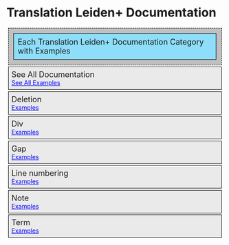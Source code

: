 <h1>
Translation Leiden+ Documentation
</h1>
<!--?xml version='1.0' encoding='utf-8' ?-->



<style type="text/css">
.intro {
  margin: 0.25em;
  padding: 0.5em;
  padding-left: 0.5em;
  border: 1px solid black;
  font-size: large;
  background-color: #8edefa; }

.category {
  margin: 0.25em;
  padding: 0.5em;
  padding-left: 0.5em;
  border: 1px solid black;
  text-align: left;
  background-color: #eaeaea; }

.category_display {
  font-size: large;
  background-color: #eaeaea; }

.toggle_button a {
  text-decoration: underline;
  cursor: pointer;
  color: blue; }

.examples {
  margin: 0.25em;
  padding: 0.5em;
  padding-left: 0.5em;
  border: 1px solid black;
  background-color: white; }
  .examples .description {
    padding-left: 1em;
    padding-right: 1em;
    background-color: #005daa;
    color: white;
    font-weight: bold;
    float: left; }
  .examples .preview {
    padding-left: 1em;
    float: left; }
  .examples .note {
    padding-left: 1em;
    padding-bottom: 1em;
    float: left; }
  .examples .sep {
    color: #970000;
    font-weight: bold;
    font-style: oblique;
    padding-left: 1em;
    float: left; }
  .examples .leiden, .examples .filename {
    padding-left: 3.75em;
    float: left; }
  .examples .xml {
    padding-left: 2.75em;
    float: left; }
  .examples hr {
    clear: both;
    display: block;
    visibility: hidden; }

#key {
  margin: 0.25em;
  padding: 0.5em;
  padding-left: 0.5em;
  border: 1px solid black;
  border: 1px dashed black;
  background-color: silver; }
</style>
<script type="text/javascript">
  //<![CDATA[
    function toggle_div(obj) {
      var el = document.getElementById(obj);
      if ( el.style.display != "none" ) {
        el.style.display = 'none';
      }
      else {
        el.style.display = '';
      }
    }
  //]]>
</script>


<div id="key">
<div class="intro">
Each Translation Leiden+ Documentation Category with Examples
</div>
</div>
<div class="category" id="all" style="display:;">
<div class="category_display">
See All Documentation
</div>
<div class="toggle_button">
<a onclick="toggle_div(&#39;all-examples&#39;);">
See All Examples
</a>
</div>
</div>
<div class="examples" id="all-examples" style="display:none;">
<div class="description">
Deletion
</div>
<hr>
<div class="sep">
To get this PN preview:
</div>
<div class="preview">
〚eight drachmas, = 8 drachmas,〛
</div>
<hr>
<div class="sep">
Use this Leiden+:
</div>
<div class="leiden">
〚eight drachmas, = 8 drachmas,〛
</div>
<hr>
<div class="sep">
To create this XML:
</div>
<div class="xml">
&lt;del&gt;eight drachmas, = 8 drachmas,&lt;/del&gt;
</div>
<hr>
<div class="sep">
Example PN Link:
</div>
<div class="filename">
<a onclick="window.open(this.href);return false;">

</a>
</div>
<hr>
<div class="note">
To indicate translation of text, which was deleted in the original, use double square brackets: 〚...〛.
</div>
<hr>
<div class="description">
translation with div - simple
</div>
<hr>
<div class="sep">
To get this PN preview:
</div>
<div class="preview">
Recto
</div>
<hr>
<div class="sep">
Use this Leiden+:
</div>
<div class="leiden">
&lt;T=.en&lt;D=.r &lt;=text=&gt;=D&gt;=T&gt;
</div>
<hr>
<div class="sep">
To create this XML:
</div>
<div class="xml">
&lt;div xml:lang="en" type="translation" xml:space="preserve"&gt;&lt;div n="r" type="textpart"&gt;&lt;p&gt;text&lt;/p&gt;&lt;/div&gt;&lt;/div&gt;
</div>
<hr>
<div class="sep">
Example PN Link:
</div>
<div class="filename">
<a onclick="window.open(this.href);return false;">

</a>
</div>
<hr>
<div class="note">
Take care to enter your translation in the correct div. When entering a translation of an existing Greek text, SoSOL creates the divs for users. So if there is both a recto and a verso (or similar divisions such as columns), the translation windows already provides the appropriate subdivisions of the text.
</div>
<hr>
<div class="description">
gap lost unknown characters
</div>
<hr>
<div class="sep">
To get this PN preview:
</div>
<div class="preview">
[...]
</div>
<hr>
<div class="sep">
Use this Leiden+:
</div>
<div class="leiden">
[...]
</div>
<hr>
<div class="sep">
To create this XML:
</div>
<div class="xml">
&lt;gap reason='lost' extent='unknown' unit='character'/&gt;
</div>
<hr>
<div class="sep">
Example PN Link:
</div>
<div class="filename">
<a onclick="window.open(this.href);return false;">

</a>
</div>
<hr>
<div class="note">
Lacuna on papyrus. Use of square brackets to indicate partially missing words (e.g. part[ially]) is strongly discouraged.
</div>
<hr>
<div class="description">
gap illegible unknown characters
</div>
<hr>
<div class="sep">
To get this PN preview:
</div>
<div class="preview">
...
</div>
<hr>
<div class="sep">
Use this Leiden+:
</div>
<div class="leiden">
...
</div>
<hr>
<div class="sep">
To create this XML:
</div>
<div class="xml">
&lt;gap reason='illegible' extent='unknown' unit='character'/&gt;
</div>
<hr>
<div class="sep">
Example PN Link:
</div>
<div class="filename">
<a onclick="window.open(this.href);return false;">

</a>
</div>
<hr>
<div class="note">
Three dots indicate a break in the translation. Reasons include: untranslatable words or parts of words, presence of mere vestiges, or considerable repetition in the text such that it is not worth full translation.
</div>
<hr>
<div class="description">
milestone line
</div>
<hr>
<div class="sep">
To get this PN preview:
</div>
<div class="preview">
Raised line number
</div>
<hr>
<div class="sep">
Use this Leiden+:
</div>
<div class="leiden">
((11))
</div>
<hr>
<div class="sep">
To create this XML:
</div>
<div class="xml">
&lt;milestone unit='line' n='11'/&gt;
</div>
<hr>
<div class="sep">
Example PN Link:
</div>
<div class="filename">
<a onclick="window.open(this.href);return false;">

</a>
</div>
<hr>
<div class="note">
To indicate the line of the original documentary text. Indication of every line number is strongly discouraged. Instead, mark every 4th or 5th line (if any), starting with ((1)). Let ease of reading be your guide.
</div>
<hr>
<div class="description">
milestone line with rend=break
</div>
<hr>
<div class="sep">
To get this PN preview:
</div>
<div class="preview">
Raised line number, starting on new line
</div>
<hr>
<div class="sep">
Use this Leiden+:
</div>
<div class="leiden">
(((33)))
</div>
<hr>
<div class="sep">
To create this XML:
</div>
<div class="xml">
&lt;milestone unit='line' n='33' rend='break'/&gt;
</div>
<hr>
<div class="sep">
Example PN Link:
</div>
<div class="filename">
<a onclick="window.open(this.href);return false;">

</a>
</div>
<hr>
<div class="note">
To indicate the line number of a new 'paragraph' or 'section' of the translation. For example, in a list of contract summaries you might start each new section with a new line: ((1)) ... (((5))) ... (((9))), etc.
</div>
<hr>
<div class="description">
note
</div>
<hr>
<div class="sep">
To get this PN preview:
</div>
<div class="preview">
In italics in parentheses
</div>
<hr>
<div class="sep">
Use this Leiden+:
</div>
<div class="leiden">
/*Top right sideways*/
</div>
<hr>
<div class="sep">
To create this XML:
</div>
<div class="xml">
&lt;note&gt;Top right sideways&lt;/note&gt;
</div>
<hr>
<div class="sep">
Example PN Link:
</div>
<div class="filename">
<a onclick="window.open(this.href);return false;">

</a>
</div>
<hr>
<div class="note">
To indicate an authorial note in a translation. Use sparingly.
</div>
<hr>
<div class="description">
term
</div>
<hr>
<div class="sep">
To get this PN preview:
</div>
<div class="preview">
Contents of tag with mouseover defintion
</div>
<hr>
<div class="sep">
Use this Leiden+:
</div>
<div class="leiden">
&lt;unwatered land=abrochos&gt;
</div>
<hr>
<div class="sep">
To create this XML:
</div>
<div class="xml">
&lt;term target='abrochos'&gt;unwatered land&lt;/term&gt;
</div>
<hr>
<div class="sep">
Example PN Link:
</div>
<div class="filename">
<a onclick="window.open(this.href);return false;">

</a>
</div>
<hr>
<div class="note">
To insert a link to the (in progress) glossary. Suppose you are translating the Greek word ἄβροχος and want to link to the glossary entry. From the translation window mouse over 'Helpers', select 'Terms'; find the desired term in the glossary, click on the red transcription of the Greek word. This will insert into your translation window a sample-filled tag: <place word="" here="abrochos">. 
<br>
<br>Then, depending on what you want to appear in your translation, enter as follows: 
<br>
<br>&lt;unwatered land=abrochos&gt;
<br>
<br>Whatever you enter on the left will appear in the translation; in any case when you mouse over that word in the PN, it will display a pop-up with the definition of abrochos.
</place></div>
<hr>
<div class="description">
term with lang
</div>
<hr>
<div class="sep">
To get this PN preview:
</div>
<div class="preview">
Contents of tag with mouseover defintion
</div>
<hr>
<div class="sep">
Use this Leiden+:
</div>
<div class="leiden">
&lt;vir egregius~la=hokratistos&gt;
</div>
<hr>
<div class="sep">
To create this XML:
</div>
<div class="xml">
&lt;term target='hokratistos' xml:lang='la'&gt;vir egregius&lt;/term&gt;
</div>
<hr>
<div class="sep">
Example PN Link:
</div>
<div class="filename">
<a onclick="window.open(this.href);return false;">

</a>
</div>
<hr>
<div class="note">
To indicate (1) Latin equivalent or (2) translitteration (rather than translation proper)
<br>
<br>(1) &lt;vir egregius~la=hokratistos&gt;
<br>(2) &lt;epistrategos-grc-Latn=epistrategos&gt;
</div>
<hr>
</div>
<div class="category" id="Deletion" style="display:;">
<div class="category_display">
Deletion
</div>
<div class="toggle_button">
<a onclick="toggle_div(&#39;Deletion-examples&#39;);">
Examples
</a>
</div>
<div class="examples" id="Deletion-examples" style="display:none;">
<div class="description">
Deletion
</div>
<hr>
<div class="sep">
To get this PN preview:
</div>
<div class="preview">
〚eight drachmas, = 8 drachmas,〛
</div>
<hr>
<div class="sep">
Use this Leiden+:
</div>
<div class="leiden">
〚eight drachmas, = 8 drachmas,〛
</div>
<hr>
<div class="sep">
To create this XML:
</div>
<div class="xml">
&lt;del&gt;eight drachmas, = 8 drachmas,&lt;/del&gt;
</div>
<hr>
<div class="sep">
Example PN Link:
</div>
<div class="filename">
<a onclick="window.open(this.href);return false;">

</a>
</div>
<hr>
<div class="note">
To indicate translation of text, which was deleted in the original, use double square brackets: 〚...〛.
</div>
<hr>
</div>
</div>
<div class="category" id="Div" style="display:;">
<div class="category_display">
Div
</div>
<div class="toggle_button">
<a onclick="toggle_div(&#39;Div-examples&#39;);">
Examples
</a>
</div>
<div class="examples" id="Div-examples" style="display:none;">
<div class="description">
translation with div - simple
</div>
<hr>
<div class="sep">
To get this PN preview:
</div>
<div class="preview">
Recto
</div>
<hr>
<div class="sep">
Use this Leiden+:
</div>
<div class="leiden">
&lt;T=.en&lt;D=.r &lt;=text=&gt;=D&gt;=T&gt;
</div>
<hr>
<div class="sep">
To create this XML:
</div>
<div class="xml">
&lt;div xml:lang="en" type="translation" xml:space="preserve"&gt;&lt;div n="r" type="textpart"&gt;&lt;p&gt;text&lt;/p&gt;&lt;/div&gt;&lt;/div&gt;
</div>
<hr>
<div class="sep">
Example PN Link:
</div>
<div class="filename">
<a onclick="window.open(this.href);return false;">

</a>
</div>
<hr>
<div class="note">
Take care to enter your translation in the correct div. When entering a translation of an existing Greek text, SoSOL creates the divs for users. So if there is both a recto and a verso (or similar divisions such as columns), the translation windows already provides the appropriate subdivisions of the text.
</div>
<hr>
</div>
</div>
<div class="category" id="Gap" style="display:;">
<div class="category_display">
Gap
</div>
<div class="toggle_button">
<a onclick="toggle_div(&#39;Gap-examples&#39;);">
Examples
</a>
</div>
<div class="examples" id="Gap-examples" style="display:none;">
<div class="description">
gap lost unknown characters
</div>
<hr>
<div class="sep">
To get this PN preview:
</div>
<div class="preview">
[...]
</div>
<hr>
<div class="sep">
Use this Leiden+:
</div>
<div class="leiden">
[...]
</div>
<hr>
<div class="sep">
To create this XML:
</div>
<div class="xml">
&lt;gap reason='lost' extent='unknown' unit='character'/&gt;
</div>
<hr>
<div class="sep">
Example PN Link:
</div>
<div class="filename">
<a onclick="window.open(this.href);return false;">

</a>
</div>
<hr>
<div class="note">
Lacuna on papyrus. Use of square brackets to indicate partially missing words (e.g. part[ially]) is strongly discouraged.
</div>
<hr>
<div class="description">
gap illegible unknown characters
</div>
<hr>
<div class="sep">
To get this PN preview:
</div>
<div class="preview">
...
</div>
<hr>
<div class="sep">
Use this Leiden+:
</div>
<div class="leiden">
...
</div>
<hr>
<div class="sep">
To create this XML:
</div>
<div class="xml">
&lt;gap reason='illegible' extent='unknown' unit='character'/&gt;
</div>
<hr>
<div class="sep">
Example PN Link:
</div>
<div class="filename">
<a onclick="window.open(this.href);return false;">

</a>
</div>
<hr>
<div class="note">
Three dots indicate a break in the translation. Reasons include: untranslatable words or parts of words, presence of mere vestiges, or considerable repetition in the text such that it is not worth full translation.
</div>
<hr>
</div>
</div>
<div class="category" id="Line numbering" style="display:;">
<div class="category_display">
Line numbering
</div>
<div class="toggle_button">
<a onclick="toggle_div(&#39;Line numbering-examples&#39;);">
Examples
</a>
</div>
<div class="examples" id="Line numbering-examples" style="display:none;">
<div class="description">
milestone line
</div>
<hr>
<div class="sep">
To get this PN preview:
</div>
<div class="preview">
Raised line number
</div>
<hr>
<div class="sep">
Use this Leiden+:
</div>
<div class="leiden">
((11))
</div>
<hr>
<div class="sep">
To create this XML:
</div>
<div class="xml">
&lt;milestone unit='line' n='11'/&gt;
</div>
<hr>
<div class="sep">
Example PN Link:
</div>
<div class="filename">
<a onclick="window.open(this.href);return false;">

</a>
</div>
<hr>
<div class="note">
To indicate the line of the original documentary text. Indication of every line number is strongly discouraged. Instead, mark every 4th or 5th line (if any), starting with ((1)). Let ease of reading be your guide.
</div>
<hr>
<div class="description">
milestone line with rend=break
</div>
<hr>
<div class="sep">
To get this PN preview:
</div>
<div class="preview">
Raised line number, starting on new line
</div>
<hr>
<div class="sep">
Use this Leiden+:
</div>
<div class="leiden">
(((33)))
</div>
<hr>
<div class="sep">
To create this XML:
</div>
<div class="xml">
&lt;milestone unit='line' n='33' rend='break'/&gt;
</div>
<hr>
<div class="sep">
Example PN Link:
</div>
<div class="filename">
<a onclick="window.open(this.href);return false;">

</a>
</div>
<hr>
<div class="note">
To indicate the line number of a new 'paragraph' or 'section' of the translation. For example, in a list of contract summaries you might start each new section with a new line: ((1)) ... (((5))) ... (((9))), etc.
</div>
<hr>
</div>
</div>
<div class="category" id="Note" style="display:;">
<div class="category_display">
Note
</div>
<div class="toggle_button">
<a onclick="toggle_div(&#39;Note-examples&#39;);">
Examples
</a>
</div>
<div class="examples" id="Note-examples" style="display:none;">
<div class="description">
note
</div>
<hr>
<div class="sep">
To get this PN preview:
</div>
<div class="preview">
In italics in parentheses
</div>
<hr>
<div class="sep">
Use this Leiden+:
</div>
<div class="leiden">
/*Top right sideways*/
</div>
<hr>
<div class="sep">
To create this XML:
</div>
<div class="xml">
&lt;note&gt;Top right sideways&lt;/note&gt;
</div>
<hr>
<div class="sep">
Example PN Link:
</div>
<div class="filename">
<a onclick="window.open(this.href);return false;">

</a>
</div>
<hr>
<div class="note">
To indicate an authorial note in a translation. Use sparingly.
</div>
<hr>
</div>
</div>
<div class="category" id="Term" style="display:;">
<div class="category_display">
Term
</div>
<div class="toggle_button">
<a onclick="toggle_div(&#39;Term-examples&#39;);">
Examples
</a>
</div>
<div class="examples" id="Term-examples" style="display:none;">
<div class="description">
term
</div>
<hr>
<div class="sep">
To get this PN preview:
</div>
<div class="preview">
Contents of tag with mouseover defintion
</div>
<hr>
<div class="sep">
Use this Leiden+:
</div>
<div class="leiden">
&lt;unwatered land=abrochos&gt;
</div>
<hr>
<div class="sep">
To create this XML:
</div>
<div class="xml">
&lt;term target='abrochos'&gt;unwatered land&lt;/term&gt;
</div>
<hr>
<div class="sep">
Example PN Link:
</div>
<div class="filename">
<a onclick="window.open(this.href);return false;">

</a>
</div>
<hr>
<div class="note">
To insert a link to the (in progress) glossary. Suppose you are translating the Greek word ἄβροχος and want to link to the glossary entry. From the translation window mouse over 'Helpers', select 'Terms'; find the desired term in the glossary, click on the red transcription of the Greek word. This will insert into your translation window a sample-filled tag: <place word="" here="abrochos">. 
<br>
<br>Then, depending on what you want to appear in your translation, enter as follows: 
<br>
<br>&lt;unwatered land=abrochos&gt;
<br>
<br>Whatever you enter on the left will appear in the translation; in any case when you mouse over that word in the PN, it will display a pop-up with the definition of abrochos.
</place></div>
<hr>
<div class="description">
term with lang
</div>
<hr>
<div class="sep">
To get this PN preview:
</div>
<div class="preview">
Contents of tag with mouseover defintion
</div>
<hr>
<div class="sep">
Use this Leiden+:
</div>
<div class="leiden">
&lt;vir egregius~la=hokratistos&gt;
</div>
<hr>
<div class="sep">
To create this XML:
</div>
<div class="xml">
&lt;term target='hokratistos' xml:lang='la'&gt;vir egregius&lt;/term&gt;
</div>
<hr>
<div class="sep">
Example PN Link:
</div>
<div class="filename">
<a onclick="window.open(this.href);return false;">

</a>
</div>
<hr>
<div class="note">
To indicate (1) Latin equivalent or (2) translitteration (rather than translation proper)
<br>
<br>(1) &lt;vir egregius~la=hokratistos&gt;
<br>(2) &lt;epistrategos-grc-Latn=epistrategos&gt;
</div>
<hr>
</div>
</div>



</div>
